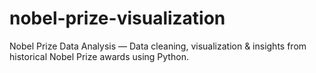 # nobel-prize-visualization
Nobel Prize Data Analysis — Data cleaning, visualization &amp; insights from historical Nobel Prize awards using Python.
